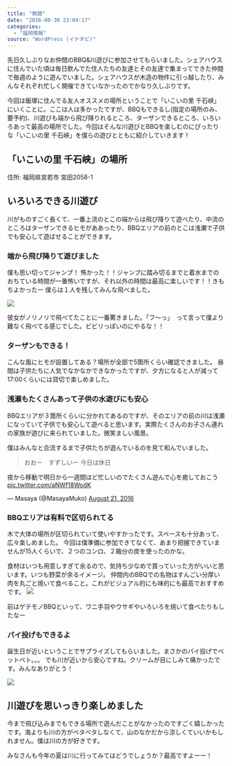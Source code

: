 ```yaml
---
title: "無題"
date: "2016-08-30 23:04:17"
categories:
  - "福岡情報"
source: "WordPress (イナタビ)"
---
```


先日久しぶりなお仲間のBBQ&川遊びに参加させてもらいました。シェアハウスに住んでいた頃は毎日飲んでた住人たちの友達とその友達で集まってできた仲間で毎週のように遊んでいました。シェアハウスが木造の物件に引っ越したり、みんなそれぞれ忙しく開催できていなかったのでかなり久しぶりです。

今回は飯塚に住んでる友人オススメの場所ということで「いこいの里 千石峡」にいくことに。ここは人は多かったですが、BBQもできるし(指定の場所のみ、要予約)、川遊びも端から飛び降りれるところ、ターザンできるところ、いろいろあって最高の場所でした。今回はそんな川遊びとBBQを楽しむのにぴったりな「いこいの里 千石峡」を僕らの遊びとともに紹介していきます！

## 「いこいの里 千石峡」の場所

住所: 福岡県宮若市 宮田2058-1

## いろいろできる川遊び

川がものすごく長くて、一番上流のとこの端からは飛び降りて遊べたり、中流のところはターザンできるヒモがああったり、BBQエリアの前のとこは浅瀬で子供でも安心して遊ばせることができます。

### 端から飛び降りて遊びました

僕も思い切ってジャンプ！
怖かった！！ジャンプに踏み切るまでと着水までのおちている時間が一番怖いですが、それ以外の時間は最高に楽しいです！！きもちよかったー
僕らは１人を残してみんな飛べました。

![](https://masayamuko.com/wp/wp-content/uploads/2016/08/原田メシ-キャンプ_4481-1024x683.jpg)

彼女がノリノリで飛べてたことに一番驚きました。「フ〜っ」　って言って僕より難なく飛べてる感じでした。ビビリっぽいのにやるな！！

### ターザンもできる！
こんな風にヒモが設置してある？場所が全部で5箇所くらい確認できました。
昼間は子供たちに人気でなかなかできなかったですが、夕方になると人が減って17:00くらいには貸切で楽しめました。

### 浅瀬もたくさんあって子供の水遊びにも安心

BBQエリアが３箇所くらいに分かれてあるのですが、そのエリアの前の川は浅瀬になっていて子供でも安心して遊べると思います。実際たくさんのお子さん連れの家族が遊びに来られていました。微笑ましい風景。

僕はみんなと合流するまで子供たちが遊んでいるのを見て和んでいました。
> おおー　すずしいー
今日は休日

夜から移動で明日から一週間ほど忙しいのでたくさん遊んで心を癒しておこう [pic.twitter.com/aNWf18WodK](https://t.co/aNWf18WodK)

— Masaya (@MasayaMuko) [August 21, 2016](https://twitter.com/MasayaMuko/status/767211212899622912)

### BBQエリアは有料で区切られてる

木で大体の場所が区切られていて使いやすかったです。スペースも十分あって、広々楽しめました。
今回は僕準備に参加できてなくて、あまり把握できていませんが15人くらいで、２つのコンロ、２箱分の炭を使ったのかな。

食材はいつも用意しすぎて余るので、気持ち少なめで買っていった方がいいと思います。いつも野菜が余るイメージ。
仲間内のBBQでの名物はすんごい分厚い肉を丸ごと焼いて食べること。これがビジュアル的にも味的にも最高でおすすめです。
![](https://masayamuko.com/wp/wp-content/uploads/2016/08/原田メシ-キャンプ_864-1024x683.jpg)

前はゲテモノBBQといって、ワニ手羽やウサギやいろいろを焼いて食べたりもしたなー

### パイ投げもできるよ

誕生日が近いということでサプライズしてもらいました。まさかのパイ投げでベットベト。。。
でも川が近いから安心ですね。クリームが目にしみて痛かったです。みんなありがとう！

![](https://masayamuko.com/wp/wp-content/uploads/2016/08/14138030_1251066384925140_5991187793302612189_o-1024x683.jpg)

## 川遊びを思いっきり楽しめました

今まで飛び込みまでもできる場所で遊んだことがなかったのですごく嬉しかったです。海よりも川の方がベタベタしなくて、山のなかだから涼しくていいかもしれません。僕は川の方が好きです。

みなさんも今年の夏は川に行ってみてはどうでしょうか？最高ですよーー！
